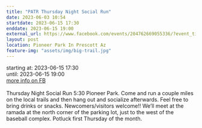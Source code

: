 ```yaml
---
title: "PATR Thursday Night Social Run"
date: 2023-06-03 10:54
startdate: 2023-06-15 17:30
enddate: 2023-06-15 19:00
external_url: https://www.facebook.com/events/204762669055336/?event_time_id=204762695722000
layout: post
location: Pioneer Park In Prescott Az
feature-img: "assets/img/big-trail.jpg"
---
```


starting at: 2023-06-15 17:30<br>until: 2023-06-15 19:00<br><a href="https://www.facebook.com/events/204762669055336/?event_time_id=204762695722000">more info on FB</a><br><br>Thursday Night Social Run 5&#58;30 Pioneer Park.  Come and run a couple miles on the local trails and then hang out and socialize afterwards.  Feel free to bring drinks or snacks. Newcomers/visitors welcome!!  We’ll meet at the ramada at the north corner of the parking lot, just to the west of the baseball complex.  Potluck first Thursday of the month.<br>
  <br>
  
